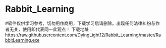 # Rabbit_Learning
#软件仅供学习参考，切勿用作商用，下载学习后请删除。出现任何法律纠纷与作者无关，使用即代表同一此观点！
下载地址：https://raw.githubusercontent.com/DyingLight12/Rabbit_Learning/master/RabbitLearning.exe
